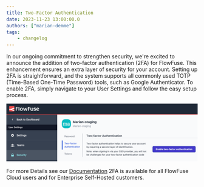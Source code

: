 ```yaml
---
title: Two-Factor Authentication
date: 2023-11-23 13:00:00.0
authors: ["marian-demme"]
tags:
    - changelog
---
```


In our ongoing commitment to strengthen security, we're excited to announce the addition of two-factor authentication (2FA) for FlowFuse. This enhancement ensures an extra layer of security for your account. Setting up 2FA is straightforward, and the system supports all commonly used TOTP (Time-Based One-Time Password) tools, such as Google Authenticator. To enable 2FA, simply navigate to your User Settings and follow the easy setup process.

![Config 2FA](./images/2fa.png)

For more Details see our [Documentation](https://flowfuse.com/docs/user/user-settings/)
2FA is available for all FlowFuse Cloud users and for Enterprise Self-Hosted customers.